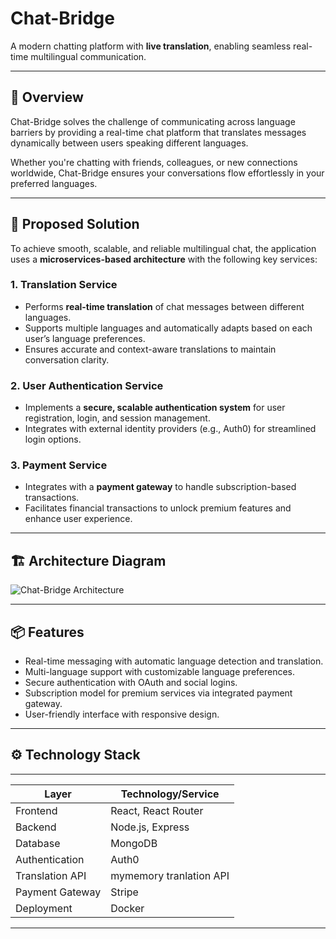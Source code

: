 # Chat-Bridge

A modern chatting platform with **live translation**, enabling seamless real-time multilingual communication.

---

## 🚀 Overview

Chat-Bridge solves the challenge of communicating across language barriers by providing a real-time chat platform that translates messages dynamically between users speaking different languages. 

Whether you're chatting with friends, colleagues, or new connections worldwide, Chat-Bridge ensures your conversations flow effortlessly in your preferred languages.

---

## 🔧 Proposed Solution

To achieve smooth, scalable, and reliable multilingual chat, the application uses a **microservices-based architecture** with the following key services:

### 1. Translation Service
- Performs **real-time translation** of chat messages between different languages.
- Supports multiple languages and automatically adapts based on each user’s language preferences.
- Ensures accurate and context-aware translations to maintain conversation clarity.

### 2. User Authentication Service
- Implements a **secure, scalable authentication system** for user registration, login, and session management.
- Integrates with external identity providers (e.g., Auth0) for streamlined login options.

### 3. Payment Service
- Integrates with a **payment gateway** to handle subscription-based transactions.
- Facilitates financial transactions to unlock premium features and enhance user experience.

---

## 🏗 Architecture Diagram

![Chat-Bridge Architecture](https://github.com/user-attachments/assets/48aaed7e-3e52-4cc5-bd78-b1a41f70793e)
 

---

## 📦 Features

- Real-time messaging with automatic language detection and translation.
- Multi-language support with customizable language preferences.
- Secure authentication with OAuth and social logins.
- Subscription model for premium services via integrated payment gateway.
- User-friendly interface with responsive design.

---

## ⚙️ Technology Stack
-------------------------------------------------
| Layer            | Technology/Service         |
|------------------|----------------------------|
| Frontend         | React, React Router        |
| Backend          | Node.js, Express           |
| Database         | MongoDB                    |
| Authentication   | Auth0                      |
| Translation API  | mymemory tranlation API    |
| Payment Gateway  | Stripe                     |
| Deployment       | Docker                     |
-------------------------------------------------

